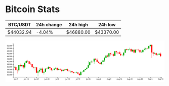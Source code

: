 # Bitcoin Stats

BTC/USDT|24h change|24h high|24h low|
|---|---|---|---|
|$44032.94|-4.04%|$46880.00|$43370.00|

<img src="./chart.svg">
